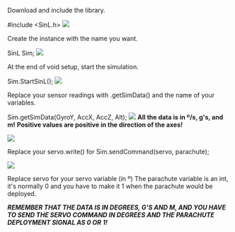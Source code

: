Download and include the library.

#include <SinL.h>
![](/images/Screenshot_1.png)

Create the instance with the name you want.

SinL Sim; 
![](/images/Screenshot_2.png)

At the end of void setup, start the simulation.

Sim.StartSinL();
![](/images/Screenshot_3.png)

Replace your sensor readings with .getSimData() and the name of your variables. 

Sim.getSimData(GyroY, AccX, AccZ, Alt);
![](/images/Screenshot_4.png)
**All the data is in º/s, g's, and m!**
**Positive values are positive in the direction of the axes!**

![](/images/Screenshot_6.png)


Replace your servo.write() for 
Sim.sendCommand(servo, parachute);

![](/images/Screenshot_5.png)

Replace servo for your servo variable (in º)
The parachute variable is an int, it's normally 0 and you have to make it 1 when the parachute would be deployed.

**_REMEMBER THAT THE DATA IS IN DEGREES, G'S AND M, AND YOU HAVE TO SEND THE SERVO COMMAND IN DEGREES AND THE PARACHUTE DEPLOYMENT SIGNAL AS 0 OR 1!_**
